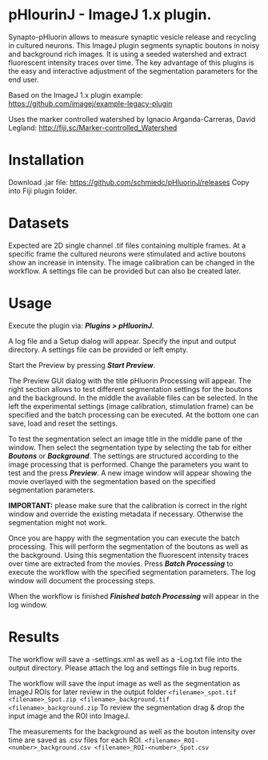 pHlourinJ - ImageJ 1.x plugin.
========================

Synapto-pHluorin allows to measure synaptic vesicle release and recycling in cultured neurons. 
This ImageJ plugin segments synaptic boutons in noisy and background rich images.
It is using a seeded watershed and extract fluorescent intensity traces over time.
The key advantage of this plugins is the easy and interactive adjustment of the 
segmentation parameters for the end user. 

Based on the ImageJ 1.x plugin example: https://github.com/imagej/example-legacy-plugin

Uses the marker controlled watershed by Ignacio Arganda-Carreras, David Legland:
http://fiji.sc/Marker-controlled_Watershed

Installation
========================

Download .jar file: https://github.com/schmiedc/pHluorinJ/releases
Copy into Fiji plugin folder.

Datasets
========================

Expected are 2D single channel .tif files containing multiple frames.
At a specific frame the cultured neurons were stimulated and active boutons show an increase in intensity. 
The image calibration can be changed in the workflow.
A settings file can be provided but can also be created later.

Usage
========================
Execute the plugin via: ***Plugins > pHluorinJ***.

A log file and a Setup dialog will appear.
Specify the input and output directory.
A settings file can be provided or left empty.

Start the Preview by pressing ***Start Preview***.

The Preview GUI dialog with the title pHluorin Processing will appear.
The right section allows to test different segmentation settings for the boutons and the background.
In the middle the available files can be selected. 
In the left the experimental settings (image calibration, stimulation frame) can be specified and the batch processing can be executed. 
At the bottom one can save, load and reset the settings. 

To test the segmentation select an image title in the middle pane of the window. 
Then select the segmentation type by selecting the tab for either ***Boutons*** or ***Background***.
The settings are structured according to the image processing that is performed. 
Change the parameters you want to test and the press ***Preview***.
A new image window will appear showing the movie overlayed with the segmentation based on the specified segmentation parameters. 

**IMPORTANT:** please make sure that the calibration is correct in the right window and override the existing metadata if necessary. Otherwise the segmentation might not work.

Once you are happy with the segmentation you can execute the batch processing.
This will perform the segmentation of the boutons as well as the background. 
Using this segmentation the fluorescent intensity traces over time are extracted from the movies.
Press ***Batch Processing*** to execute the workflow with the specified segmentation parameters.
The log window will document the processing steps.

When the workflow is finished ***Finished batch Processing*** will appear in the log window.

Results
========================

The workflow will save a <Date><Time>-settings.xml as well as a <Date><Time>-Log.txt file into the output directory.
Please attach the log and settings file in bug reports.
  
The workflow will save the input image as well as the segmentation as ImageJ ROIs for later review in the output folder
`<filename>_spot.tif
<filename>_Spot.zip
<filename>_background.tif
<filename>_background.zip`
To review the segmentation drag & drop the input image and the ROI into ImageJ.
 
The measurements for the background as well as the bouton intensity over time are saved as .csv files for each ROI.
`<filename>_ROI-<number>_background.csv
<filename>_ROI-<number>_Spot.csv`
